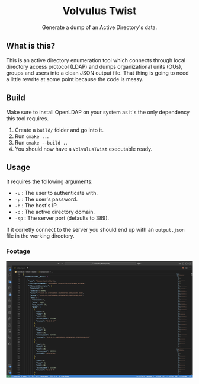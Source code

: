 <div align="center">
  <h1 align="center">Volvulus Twist</h1>
  <p align="center">Generate a dump of an Active Directory's data.</p>
</div>

## What is this?

This is an active directory enumeration tool which connects through local directory access protocol (LDAP) and dumps organizational units (OUs), groups and users into a clean JSON output file. That thing is going to need a little rewrite at some point because the code is messy.

## Build

Make sure to install OpenLDAP on your system as it's the only dependency this tool requires.

1. Create a `build/` folder and go into it.
2. Run `cmake ..`.
3. Run `cmake --build .`.
4. You should now have a `VolvulusTwist` executable ready.

## Usage

It requires the following arguments:

- `-u` : The user to authenticate with.
- `-p` : The user's password.
- `-h` : The host's IP.
- `-d` : The active directory domain.
- `-sp` : The server port (defaults to 389).

If it corretly connect to the server you should end up with an `output.json` file in the working directory.

### Footage

![Output JSON](../repo/volvulus-twist-output-preview.png)
